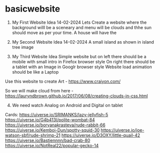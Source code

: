 # basicwebsite

1. My First Website Idea 14-02-2024
Lets Create a website where the background willl be a sceneary and menu will be clouds and thhe sun should move as per your time. A house will have the 

2. My Second Website Idea 14-02-2024
A small island as shown in island tree image 

3. My Third Website Idea
Simple website but on left there should be a mobile with small intro in Firefox browser style
On right there should be a tablet with an Image in Googlr browser style
Website load animation should be like a Laptop


Use this website to create Art - https://www.craiyon.com/

So we will make cloud from here -https://lauryndbrown.github.io/2017/06/08/creating-clouds-in-css.html

4. We need watch Analog on Android and Digital on tablet

Cards:
https://uiverse.io/SRIMANKS/lazy-jellyfish-5 
https://uiverse.io/G4b413l/polite-wombat-84
https://uiverse.io/boryanakrasteva/rude-rabbit-66
https://uiverse.io/Kemboi-Dun/spotty-squid-30
https://uiverse.io/joe-watson-sbf/rude-shrimp-21
https://uiverse.io/D3OXY/little-quail-42
https://uiverse.io/Bastiennnn/bad-crab-80
https://uiverse.io/NotReal22/popular-gecko-14
